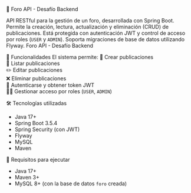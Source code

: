 📢 Foro API - Desafío Backend

API RESTful para la gestión de un foro, desarrollada con Spring Boot. Permite la creación, lectura, actualización y eliminación (CRUD) de publicaciones.
Está protegida con autenticación JWT y control de acceso por roles (`USER` y `ADMIN`). Soporta migraciones de base de datos utilizando Flyway.
Foro API - Desafío Backend


🚀 Funcionalidades
El sistema permite:
📝 Crear publicaciones  
📖 Listar publicaciones  
✏️ Editar publicaciones  
❌ Eliminar publicaciones  
🔐 Autenticarse y obtener token JWT  
🧑‍💼 Gestionar acceso por roles (`USER`, `ADMIN`)

🛠 Tecnologías utilizadas
- Java 17+
- Spring Boot 3.5.4
- Spring Security (con JWT)
- Flyway
- MySQL
- Maven

💾 Requisitos para ejecutar
- Java 17+
- Maven 3+
- MySQL 8+ (con la base de datos `foro` creada)
